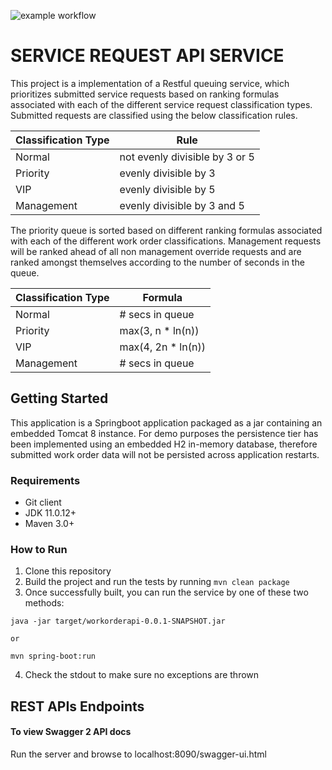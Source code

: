 ![example workflow](https://img.shields.io/github/workflow/status/nhanby/3a1fb4202f203a43474838e83f2e414bdd535ead13f8b2d416611d0c4de0a7d1/work-order-service-ci-pipeline)

# SERVICE REQUEST API SERVICE 
This project is a implementation of a Restful queuing service, which prioritizes submitted service requests based on ranking formulas associated with each of the different service request classification types. Submitted requests are classified using the below classification rules.

|    Classification Type      |     Rule     |
| ---------------------------- | --------------------------- |
|          Normal              |  not evenly divisible by 3 or 5  |
|         Priority             |     evenly divisible by 3        |
|           VIP                |     evenly divisible by 5        |
|        Management            |   evenly divisible by 3 and 5    |

The priority queue is sorted based on different ranking formulas associated with each of the different work order classifications. Management requests will be ranked ahead of all non management override requests and are ranked amongst themselves according to the number of seconds in the queue.

|    Classification Type      |       Formula       |
| ---------------------------- | --------------------------- |
|          Normal              |       # secs in queue       |
|         Priority             |        max(3, n * ln(n))    |
|           VIP                |        max(4, 2n * ln(n))   |
|        Management            |       # secs in queue       |

## Getting Started
This application is a Springboot application packaged as a jar containing an embedded Tomcat 8 instance. For demo purposes the persistence tier has been implemented using an embedded H2 in-memory database, therefore submitted work order data will not be persisted across application restarts. 

### Requirements
* Git client
* JDK 11.0.12+
* Maven 3.0+

### How to Run 
1. Clone this repository 
2. Build the project and run the tests by running 
```mvn clean package```
3. Once successfully built, you can run the service by one of these two methods:
```
java -jar target/workorderapi-0.0.1-SNAPSHOT.jar

or

mvn spring-boot:run
```
4. Check the stdout to make sure no exceptions are thrown

## REST APIs Endpoints

#### To view Swagger 2 API docs
Run the server and browse to localhost:8090/swagger-ui.html

